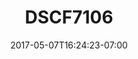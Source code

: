 ---
title: DSCF7106
date: 2017-05-07T16:24:23-07:00
draft: false
location: Red Rock Canyon, NV
img_url: https://d17enza3bfujl8.cloudfront.net/DSCF7106.jpg
original_fn: ""
tags:
- Red Rock Canyon, NV
- Alex
- climbing

---
